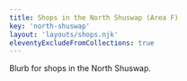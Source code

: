 ```yaml
---
title: Shops in the North Shuswap (Area F)
key: 'north-shuswap'
layout: 'layouts/shops.njk'
eleventyExcludeFromCollections: true
---
```


Blurb for shops in the North Shuswap.
